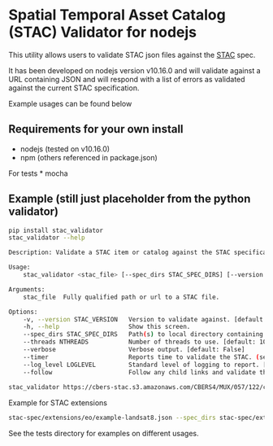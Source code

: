 # Spatial Temporal Asset Catalog (STAC) Validator for nodejs


This utility allows users to validate STAC json files against the [STAC](https://github.com/radiantearth/stac-spec) spec.

It has been developed on nodejs version v10.16.0 and will validate against a URL containing JSON and will respond with a list of errors as validated against the current STAC specification.

Example usages can be found below


## Requirements for your own install

* nodejs (tested on v10.16.0)
* npm
(others referenced in package.json)

For tests
    * mocha

## Example (still just placeholder from the python validator)

```bash
pip install stac_validator
stac_validator --help

Description: Validate a STAC item or catalog against the STAC specification.

Usage:
    stac_validator <stac_file> [--spec_dirs STAC_SPEC_DIRS] [--version STAC_VERSION] [--threads NTHREADS] [--verbose] [--timer] [--log_level LOGLEVEL] [--follow]

Arguments:
    stac_file  Fully qualified path or url to a STAC file.

Options:
    -v, --version STAC_VERSION   Version to validate against. [default: master]
    -h, --help                   Show this screen.
    --spec_dirs STAC_SPEC_DIRS   Path(s) to local directory containing specification files. Separate paths with a comma. [default: None]
    --threads NTHREADS           Number of threads to use. [default: 10]
    --verbose                    Verbose output. [default: False]
    --timer                      Reports time to validate the STAC. (seconds)
    --log_level LOGLEVEL         Standard level of logging to report. [default: CRITICAL]
    --follow                     Follow any child links and validate those links. [default: False]
    
stac_validator https://cbers-stac.s3.amazonaws.com/CBERS4/MUX/057/122/catalog.json -v v0.5.2
```

Example for STAC extensions
```bash
stac-spec/extensions/eo/example-landsat8.json --spec_dirs stac-spec/extensions/eo,local_schema/item_v061/json-schema --verbose
```
See the tests directory for examples on different usages.